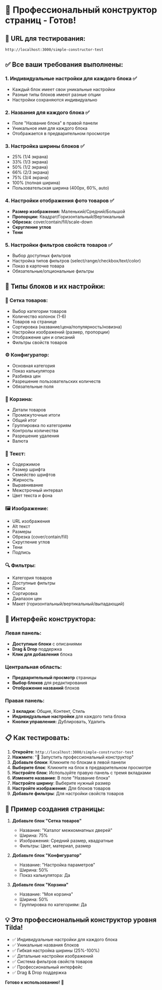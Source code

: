 # 🎨 Профессиональный конструктор страниц - Готов!

## 🚀 **URL для тестирования:**
`http://localhost:3000/simple-constructor-test`

## ✅ **Все ваши требования выполнены:**

### 1. **Индивидуальные настройки для каждого блока** ✅
- Каждый блок имеет свои уникальные настройки
- Разные типы блоков имеют разные опции
- Настройки сохраняются индивидуально

### 2. **Названия для каждого блока** ✅
- Поле "Название блока" в правой панели
- Уникальное имя для каждого блока
- Отображается в предварительном просмотре

### 3. **Настройка ширины блоков** ✅
- 25% (1/4 экрана)
- 33% (1/3 экрана) 
- 50% (1/2 экрана)
- 66% (2/3 экрана)
- 75% (3/4 экрана)
- 100% (полная ширина)
- Пользовательская ширина (400px, 60%, auto)

### 4. **Настройки отображения фото товаров** ✅
- **Размер изображения:** Маленький/Средний/Большой
- **Пропорции:** Квадрат/Горизонтальный/Вертикальный
- **Обрезка:** cover/contain/fill/scale-down
- **Скругление углов**
- **Тени**

### 5. **Настройки фильтров свойств товаров** ✅
- Выбор доступных фильтров
- Настройка типов фильтров (select/range/checkbox/text/color)
- Показ в карточке товара
- Обязательные/опциональные фильтры

## 🎯 **Типы блоков и их настройки:**

### 🏪 **Сетка товаров:**
- Выбор категории товаров
- Количество колонок (1-6)
- Товаров на странице
- Сортировка (название/цена/популярность/новизна)
- Настройки изображений (размер, пропорции)
- Отображение цен и описаний
- Фильтры свойств товаров

### ⚙️ **Конфигуратор:**
- Основная категория
- Показ калькулятора
- Разбивка цен
- Разрешение пользовательских количеств
- Обязательные поля

### 🛒 **Корзина:**
- Детали товаров
- Промежуточные итоги
- Общий итог
- Группировка по категориям
- Контролы количества
- Разрешение удаления
- Валюта

### 📝 **Текст:**
- Содержимое
- Размер шрифта
- Семейство шрифтов
- Жирность
- Выравнивание
- Межстрочный интервал
- Цвет текста и фона

### 🖼️ **Изображение:**
- URL изображения
- Alt текст
- Размеры
- Обрезка (cover/contain/fill)
- Скругление углов
- Тени
- Подпись

### 🔍 **Фильтры:**
- Категория товаров
- Доступные фильтры
- Поиск
- Сортировка
- Диапазон цен
- Макет (горизонтальный/вертикальный/выпадающий)

## 🎨 **Интерфейс конструктора:**

### Левая панель:
- **Доступные блоки** с описаниями
- **Drag & Drop** поддержка
- **Клик для добавления** блока

### Центральная область:
- **Предварительный просмотр** страницы
- **Выбор блоков** для редактирования
- **Отображение названий** блоков

### Правая панель:
- **3 вкладки:** Общие, Контент, Стиль
- **Индивидуальные настройки** для каждого типа блока
- **Кнопки управления:** Дублировать, Удалить

## 📋 **Как тестировать:**

1. **Откройте**: `http://localhost:3000/simple-constructor-test`
2. **Нажмите**: "🎨 Запустить профессиональный конструктор"
3. **Добавьте блоки**: Кликните по блокам в левой панели
4. **Выберите блок**: Кликните на блок в предварительном просмотре
5. **Настройте блок**: Используйте правую панель с тремя вкладками
6. **Измените название**: В поле "Название блока"
7. **Настройте ширину**: Выберите нужный размер
8. **Настройте изображения**: Для блоков товаров
9. **Добавьте фильтры**: Для настройки свойств товаров

## 🎯 **Пример создания страницы:**

1. **Добавьте блок "Сетка товаров"**
   - Название: "Каталог межкомнатных дверей"
   - Ширина: 75%
   - Изображения: Средний размер, квадратные
   - Фильтры: Цвет, материал, размер

2. **Добавьте блок "Конфигуратор"**
   - Название: "Настройка параметров"
   - Ширина: 50%
   - Показ калькулятора: Да

3. **Добавьте блок "Корзина"**
   - Название: "Моя корзина"
   - Ширина: 50%
   - Группировка по категориям: Да

## 💡 **Это профессиональный конструктор уровня Tilda!**

- ✅ Индивидуальные настройки для каждого блока
- ✅ Уникальные названия блоков
- ✅ Гибкая настройка ширины (25%-100%)
- ✅ Детальные настройки изображений
- ✅ Система фильтров свойств товаров
- ✅ Профессиональный интерфейс
- ✅ Drag & Drop поддержка

**Готово к использованию!** 🎉




